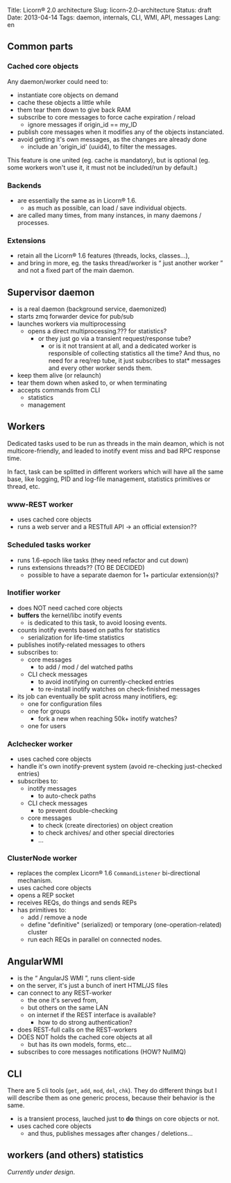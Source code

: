 Title: Licorn® 2.0 architecture
Slug: licorn-2.0-architecture
Status: draft
Date: 2013-04-14
Tags: daemon, internals, CLI, WMI, API, messages
Lang: en

## Common parts

### Cached core objects

Any daemon/worker could need to:

- instantiate core objects on demand
- cache these objects a little while
- them tear them down to give back RAM
- subscribe to core messages to force cache expiration / reload
    - ignore messages if origin_id == my_ID
- publish core messages when it modifies any of the objects instanciated.
- avoid getting it's own messages, as the changes are already done
    - include an 'origin_id' (uuid4), to filter the messages.

This feature is one united (eg. cache is mandatory), but is optional (eg. some
workers won't use it, it must not be included/run by default.)

### Backends

- are essentially the same as in Licorn® 1.6.
    - as much as possible, can load / save individual objects.
- are called many times, from many instances, in many daemons / processes.

### Extensions

- retain all the Licorn® 1.6 features (threads, locks, classes…),
- and bring in more, eg. the tasks thread/worker is “ just another worker ” and not a fixed part of the main daemon.

## Supervisor daemon

- is a real daemon (background service, daemonized)
- starts zmq forwarder device for pub/sub
- launches workers via multiprocessing
    - opens a direct multiprocessing.??? for statistics?
        - or they just go via a transient request/response tube?
            - or is it not transient at all, and a dedicated worker is responsible of collecting statistics all the time? And thus, no need for a req/rep tube, it just subscribes to stat* messages and every other worker sends them.
- keep them alive (or relaunch)
- tear them down when asked to, or when terminating
- accepts commands from CLI
    - statistics
    - management

## Workers

Dedicated tasks used to be run as threads in the main deamon, which is not multicore-friendly, and leaded to inotify event miss and bad RPC response time.

In fact, task can be splitted in different workers which will have all the same base, like logging, PID and log-file management, statistics primitives or thread, etc.

### www-REST worker

- uses cached core objects
- runs a web server and a RESTfull API -> an official extension??

### Scheduled tasks worker

- runs 1.6-epoch like tasks (they need refactor and cut down)
- runs extensions threads?? (TO BE DECIDED)
    - possible to have a separate daemon for 1+ particular extension(s)?

### Inotifier worker

- does NOT need cached core objects
- **buffers** the kernel/libc inotify events
    - is dedicated to this task, to avoid loosing events.
- counts inotify events based on paths for statistics
    - serialization for life-time statistics
- publishes inotify-related messages to others
- subscribes to:
    - core messages
        - to add / mod / del watched paths
    - CLI check messages
        - to avoid inotifying on currently-checked entries
        - to re-install inotify watches on check-finished messages
- its job can eventually be split across many inotifiers, eg:
    - one for configuration files
    - one for groups
        - fork a new when reaching 50k+ inotify watches?
    - one for users

### Aclchecker worker

- uses cached core objects
- handle it's own inotify-prevent system (avoid re-checking just-checked entries)
- subscribes to:
    - inotify messages
        - to auto-check paths
    - CLI check messages
        - to prevent double-checking
    - core messages
        - to check (create directories) on object creation
        - to check archives/ and other special directories
        - …

### ClusterNode worker

- replaces the complex Licorn® 1.6 `CommandListener` bi-directional mechanism.
- uses cached core objects
- opens a REP socket
- receives REQs, do things and sends REPs
- has primitives to:
    - add / remove a node
    - define "definitive" (serialized) or temporary (one-operation-related) cluster
    - run each REQs in parallel on connected nodes.


## AngularWMI

- is the “ AngularJS WMI ”, runs client-side
- on the server, it's just a bunch of inert HTML/JS files
- can connect to any REST-worker
    - the one it's served from,
    - but others on the same LAN
    - on internet if the REST interface is available?
        - how to do strong authentication?
- does REST-full calls on the REST-workers
- DOES NOT holds the cached core objects at all
    - but has its own models, forms, etc…
- subscribes to core messages notifications (HOW? NullMQ)

## CLI

There are 5 cli tools (`get`, `add`, `mod`, `del`, `chk`). They do different things but I will describe them as one generic process, because their behavior is the same.

- is a transient process, lauched just to **do** things on core objects or not.
- uses cached core objects
    - and thus, publishes messages after changes / deletions…

## workers (and others) statistics

*Currently under design*.
